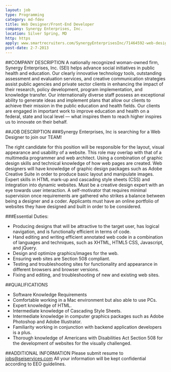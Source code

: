 ```yaml
---
layout: job
type: Programming
category: md-fdev
title: Web Designer/Front-End Developer
company: Synergy Enterprises, Inc.
location: Silver Spring, MD
http: https
apply: www.smartrecruiters.com/SynergyEnterprisesInc/71464592-web-designer-front-end-developer
post-date: 2-7-2013
---
```


##COMPANY DESCRIPTION
A nationally recognized woman-owned firm, Synergy Enterprises, Inc. (SEI) helps advance social initiatives in public health and education. Our clearly innovative technology tools, outstanding assessment and evaluation services, and creative communication strategies assist public agencies and private sector clients in enhancing the impact of their research, policy development, program implementation, and knowledge transfer.
Our internationally diverse staff possess an exceptional ability to generate ideas and implement plans that allow our clients to achieve their mission in the public education and health fields.
Our clients are engaged in important work to improve education and health on a federal, state and local level — what inspires them to reach higher inspires us to innovate on their behalf.

##JOB DESCRIPTION
###Synergy Enterprises, Inc is searching for a Web Designer to join our TEAM!
 
The right candidate for this position will be responsible for the layout, visual appearance and usability of a website. This role may overlap with that of a multimedia programmer and web architect. Using a combination of graphic design skills and technical knowledge of how web pages are created. Web designers will have knowledge of graphic design packages such as Adobe Creative Suite in order to produce basic layout and manipulate images. Expert skills in HTML mark-up and cascading style sheets (CSS) and integration into dynamic websites.  Must be a creative design expert with an eye towards user interaction.  A self-motivator that requires minimal supervision once requirements are gathered who strikes a balance between being a designer and a coder. Applicants must have an online portfolio of websites they have designed and built in order to be considered.
 
###Essential Duties:
* Producing designs that will be attractive to the target user, has logical navigation, and is functionally efficient in terms of code.
* Hand editing and writing efficient annotated web code in a combination of languages and techniques,      such as XHTML, HTML5 CSS, Javascript, and jQuery.
* Design and optimize graphics/images for the web.
* Ensuring web sites are Section 508 compliant.
* Testing and troubleshooting sites for functionality and appearance in different browsers and browser versions.
* Fixing and editing, and troubleshooting of new and existing web sites.

##QUALIFICATIONS
* Software Knowledge Requirements
* Comfortable working in a Mac environment but also able to use PCs.
* Expert knowledge of HTML.
* Intermediate knowledge of Cascading Style Sheets.
* Intermediate knowledge in computer graphics packages such as Adobe Photoshop and Adobe Illustrator.
* Familiarity working in conjunction with backend application developers is a plus.
* Thorough knowledge of Americans with Disabilities Act Section 508 for the development of websites for the visually challenged.
 
##ADDITIONAL INFORMATION
Please submit resume to jobs@seiservices.com All your information will be kept confidential according to EEO guidelines.
 